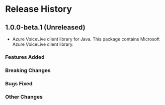 # Release History

## 1.0.0-beta.1 (Unreleased)

- Azure VoiceLive client library for Java. This package contains Microsoft Azure VoiceLive client library.

### Features Added

### Breaking Changes

### Bugs Fixed

### Other Changes
